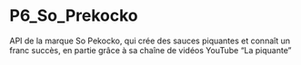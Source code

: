 # P6_So_Prekocko
API de la marque So Pekocko, qui crée des sauces piquantes et connaît un franc succès, en partie grâce à sa chaîne de vidéos YouTube “La piquante”
